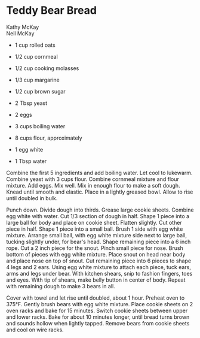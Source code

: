 # Teddy Bear Bread

Kathy McKay<br/>
Neil McKay

- 1 cup rolled oats
- 1/2 cup cornmeal
- 1/2 cup cooking molasses
- 1/3 cup margarine
- 1/2 cup brown sugar
- 2 Tbsp yeast

- 2 eggs
- 3 cups boiling water
- 8 cups flour, approximately
- 1 egg white
- 1 Tbsp water

Combine the first 5 ingredients and add boiling water. Let cool to lukewarm. Combine yeast with 3 cups flour. Combine cornmeal mixture and flour mixture. Add eggs. Mix well. Mix in enough flour to make a soft dough. Knead until smooth and elastic. Place in a lightly greased bowl.  Allow to rise until doubled in bulk.

Punch down. Divide dough into thirds. Grease large cookie sheets.  Combine egg white with water. Cut 1/3 section of dough in half. Shape 1 piece into a large ball for body and place on cookie sheet. Flatten slightly. Cut other piece in half. Shape 1 piece into a small ball. Brush 1 side with egg white mixture. Arrange small ball, with egg white mixture side next to large ball, tucking slightly under, for bear's head. Shape remaining piece into a 6 inch rope. Cut a 2 inch piece for the snout.  Pinch small piece for nose. Brush bottom of pieces with egg white mixture. Place snout on head near body and place nose on top of snout.  Cut remaining piece into 6 pieces to shape 4 legs and 2 ears. Using egg white mixture to attach each piece, tuck ears, arms and legs under bear.  With kitchen shears, snip to fashion fingers, toes and eyes. With tip of shears, make belly button in center of body. Repeat with remaining dough to make 3 bears in all.

Cover with towel and let rise until doubled, about 1 hour. Preheat oven to 375°F. Gently brush bears with egg white mixture. Place cookie sheets on 2 oven racks and bake for 15 minutes. Switch cookie sheets between upper and lower racks. Bake for about 10 minutes longer, until bread turns brown and sounds hollow when lightly tapped. Remove bears from cookie sheets and cool on wire racks.